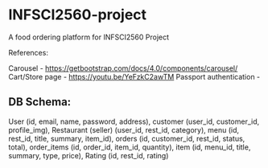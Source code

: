 # INFSCI2560-project
A food ordering platform for INFSCI2560 Project





References:

Carousel - https://getbootstrap.com/docs/4.0/components/carousel/
Cart/Store page - https://youtu.be/YeFzkC2awTM
Passport authentication - 

## DB Schema:

User (id, email, name, password, address),
customer (user_id, customer_id, profile_img), 
Restaurant (seller) (user_id, rest_id, category), 
menu (id, rest_id, title, summary, item_id),
orders (id, customer_id, rest_id, status, total), 
order_items (id, order_id, item_id, quantity),
item (id, menu_id, title, summary, type, price),
Rating (id, rest_id, rating)
